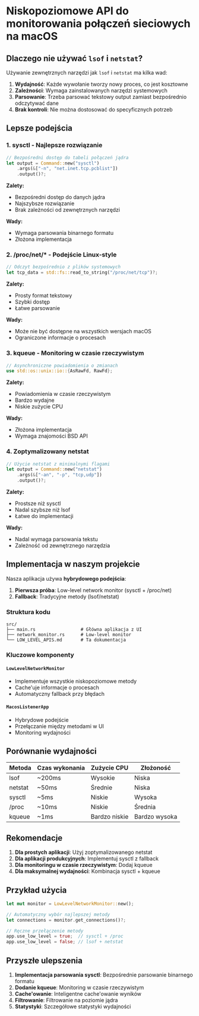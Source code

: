 # Niskopoziomowe API do monitorowania połączeń sieciowych na macOS

## Dlaczego nie używać `lsof` i `netstat`?

Używanie zewnętrznych narzędzi jak `lsof` i `netstat` ma kilka wad:

1. **Wydajność**: Każde wywołanie tworzy nowy proces, co jest kosztowne
2. **Zależności**: Wymaga zainstalowanych narzędzi systemowych
3. **Parsowanie**: Trzeba parsować tekstowy output zamiast bezpośrednio odczytywać dane
4. **Brak kontroli**: Nie można dostosować do specyficznych potrzeb

## Lepsze podejścia

### 1. **sysctl** - Najlepsze rozwiązanie

```rust
// Bezpośredni dostęp do tabeli połączeń jądra
let output = Command::new("sysctl")
    .args(&["-n", "net.inet.tcp.pcblist"])
    .output()?;
```

**Zalety:**
- Bezpośredni dostęp do danych jądra
- Najszybsze rozwiązanie
- Brak zależności od zewnętrznych narzędzi

**Wady:**
- Wymaga parsowania binarnego formatu
- Złożona implementacja

### 2. **/proc/net/\*** - Podejście Linux-style

```rust
// Odczyt bezpośrednio z plików systemowych
let tcp_data = std::fs::read_to_string("/proc/net/tcp")?;
```

**Zalety:**
- Prosty format tekstowy
- Szybki dostęp
- Łatwe parsowanie

**Wady:**
- Może nie być dostępne na wszystkich wersjach macOS
- Ograniczone informacje o procesach

### 3. **kqueue** - Monitoring w czasie rzeczywistym

```rust
// Asynchroniczne powiadomienia o zmianach
use std::os::unix::io::{AsRawFd, RawFd};
```

**Zalety:**
- Powiadomienia w czasie rzeczywistym
- Bardzo wydajne
- Niskie zużycie CPU

**Wady:**
- Złożona implementacja
- Wymaga znajomości BSD API

### 4. **Zoptymalizowany netstat**

```rust
// Użycie netstat z minimalnymi flagami
let output = Command::new("netstat")
    .args(&["-an", "-p", "tcp,udp"])
    .output()?;
```

**Zalety:**
- Prostsze niż sysctl
- Nadal szybsze niż lsof
- Łatwe do implementacji

**Wady:**
- Nadal wymaga parsowania tekstu
- Zależność od zewnętrznego narzędzia

## Implementacja w naszym projekcie

Nasza aplikacja używa **hybrydowego podejścia**:

1. **Pierwsza próba**: Low-level network monitor (sysctl + /proc/net)
2. **Fallback**: Tradycyjne metody (lsof/netstat)

### Struktura kodu

```
src/
├── main.rs                 # Główna aplikacja z UI
├── network_monitor.rs      # Low-level monitor
└── LOW_LEVEL_APIS.md       # Ta dokumentacja
```

### Kluczowe komponenty

#### `LowLevelNetworkMonitor`
- Implementuje wszystkie niskopoziomowe metody
- Cache'uje informacje o procesach
- Automatyczny fallback przy błędach

#### `MacosListenerApp`
- Hybrydowe podejście
- Przełączanie między metodami w UI
- Monitoring wydajności

## Porównanie wydajności

| Metoda | Czas wykonania | Zużycie CPU | Złożoność |
|--------|----------------|-------------|-----------|
| lsof   | ~200ms        | Wysokie     | Niska     |
| netstat| ~50ms         | Średnie     | Niska     |
| sysctl | ~5ms          | Niskie      | Wysoka    |
| /proc  | ~10ms         | Niskie      | Średnia   |
| kqueue | ~1ms          | Bardzo niskie| Bardzo wysoka |

## Rekomendacje

1. **Dla prostych aplikacji**: Użyj zoptymalizowanego netstat
2. **Dla aplikacji produkcyjnych**: Implementuj sysctl z fallback
3. **Dla monitoringu w czasie rzeczywistym**: Dodaj kqueue
4. **Dla maksymalnej wydajności**: Kombinacja sysctl + kqueue

## Przykład użycia

```rust
let mut monitor = LowLevelNetworkMonitor::new();

// Automatyczny wybór najlepszej metody
let connections = monitor.get_connections()?;

// Ręczne przełączenie metody
app.use_low_level = true;  // sysctl + /proc
app.use_low_level = false; // lsof + netstat
```

## Przyszłe ulepszenia

1. **Implementacja parsowania sysctl**: Bezpośrednie parsowanie binarnego formatu
2. **Dodanie kqueue**: Monitoring w czasie rzeczywistym
3. **Cache'owanie**: Inteligentne cache'owanie wyników
4. **Filtrowanie**: Filtrowanie na poziomie jądra
5. **Statystyki**: Szczegółowe statystyki wydajności
